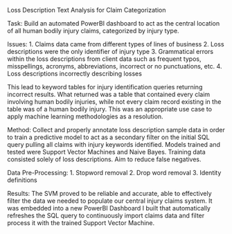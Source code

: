 Loss Description Text Analysis for Claim Categorization

Task: Build an automated PowerBI dashboard to act as the central location of all human bodily injury claims, categorized by injury type.

Issues: 1. Claims data came from different types of lines of business 
        2. Loss descriptions were the only identifier of injury type
        3. Grammatical errors within the loss descriptions from client 
           data such as frequent typos, misspellings, acronyms, abbreviations,
           incorrect or no punctuations, etc.
        4. Loss descriptions incorrectly describing losses

This lead to keyword tables for injury identification queries returning incorrect results. What returned was a table that contained every 
claim involving human bodily injuries, while not every claim record existing in the table was of a human bodily injury. This was an appropriate
use case to apply machine learning methodologies as a resolution.

Method: Collect and properly annotate loss description sample data in order to train a predictive model to act as a secondary filter on the 
        initial SQL query pulling all claims with injury keywords identified. Models trained and tested were Support Vector Machines and Naive Bayes.
        Training data consisted solely of loss descriptions. Aim to reduce false negatives.

Data Pre-Processing: 1. Stopword removal
                     2. Drop word removal 
                     3. Identity definitions
                 

Results: The SVM proved to be reliable and accurate, able to effectively filter the data we needed to populate our central injury claims system.
         It was embedded into a new PowerBI Dashboard I built that automatically refreshes the SQL query to continuously import claims data and filter process
         it with the trained Support Vector Machine.
         

        
          
